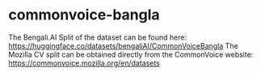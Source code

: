 # commonvoice-bangla

The Bengali.AI Split of the dataset can be found here: https://huggingface.co/datasets/bengaliAI/CommonVoiceBangla
The Mozilla CV split can be obtained directly from the CommonVoice website: https://commonvoice.mozilla.org/en/datasets
